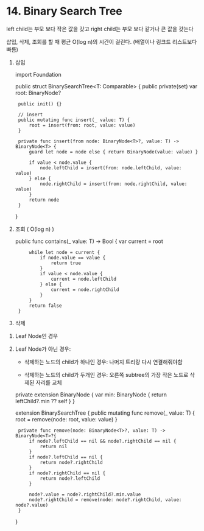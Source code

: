 # 14. Binary Search Tree

left child는 부모 보다 작은 값을 갖고 right child는 부모 보다 같거나 큰 값을 갖는다

삽입, 삭제, 조회를 할 때 평균 O(log n)의 시간이 걸린다. (배열이나 링크드 리스트보다 빠름)

1. 삽입

    import Foundation
    
    public struct BinarySearchTree<T: Comparable> {
        public private(set) var root: BinaryNode<T>?
        
        public init() {}
        
        // insert
        public mutating func insert(_ value: T) {
            root = insert(from: root, value: value)
        }
        
        private func insert(from node: BinaryNode<T>?, value: T) -> BinaryNode<T> {
            guard let node = node else { return BinaryNode(value: value) }
            
            if value < node.value {
                node.leftChild = insert(from: node.leftChild, value: value)
            } else {
                node.rightChild = insert(from: node.rightChild, value: value)
            }
            return node
        }
    }

2. 조회 ( O(log n) )

    public func contains(_ value: T) -> Bool {
            var current = root
            
            while let node = current {
                if node.value == value {
                    return true
                }
                if value < node.value {
                    current = node.leftChild
                } else {
                    current = node.rightChild
                }
            }
            return false
        }

3. 삭제

1) Leaf Node인 경우

2) Leaf Node가 아닌 경우:

     - 삭제하는 노드의 child가 하나인 경우: 나머지 트리랑 다시 연결해줘야함 

     - 삭제하는 노드의 child가 두개인 경우: 오른쪽 subtree의 가장 작은 노드로 삭제된 자리를 교체

    private extension BinaryNode {
        var min: BinaryNode {
            return leftChild?.min ?? self
        }
    }
    
    extension BinarySearchTree {
        public mutating func remove(_ value: T) {
            root = remove(node: root, value: value)
        }
        
        private func remove(node: BinaryNode<T>?, value: T) -> BinaryNode<T>?{
            if node?.leftChild == nil && node?.rightChild == nil {
                return nil
            }
            if node?.leftChild == nil {
                return node?.rightChild
            }
            if node?.rightChild == nil {
                return node?.leftChild
            }
            
            node?.value = node?.rightChild?.min.value
            node?.rightChild = remove(node: node?.rightChild, value: node?.value)
        }
    }